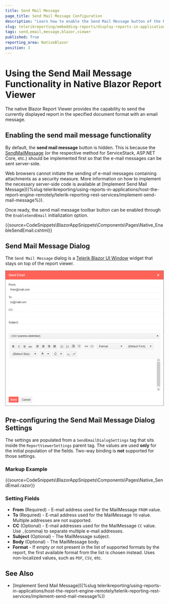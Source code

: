 ```yaml
---
title: Send Mail Message
page_title: Send Mail Message Configuration
description: "Learn how to enable the Send Mail Message button of the Native Blazor Report Viewer and how to pre-configure the Send Mail Message Dialog."
slug: telerikreporting/embedding-reports/display-reports-in-applications/web-application/native-blazor-report-viewer/send-mail-message
tags: send,email,message,blazor,viewer
published: True
reporting_area: NativeBlazor
position: 3
---
```


# Using the Send Mail Message Functionality in Native Blazor Report Viewer

The native Blazor Report Viewer provides the capability to send the currently displayed report in the specified document format with an email message.

## Enabling the send mail message functionality

By default, the __send mail message__ button is hidden. This is because the [SendMailMessage](/reporting/api/Telerik.Reporting.Services.WebApi.ReportsControllerBase#Telerik_Reporting_Services_WebApi_ReportsControllerBase_SendMailMessage) (or the respective method for ServiceStack, ASP.NET Core, etc.) should be implemented first so that the e-mail messages can be sent server-side.

Web browsers cannot initiate the sending of e-mail messages containing attachments as a security measure. More information on how to implement the necessary server-side code is available at [Implement Send Mail Message]({%slug telerikreporting/using-reports-in-applications/host-the-report-engine-remotely/telerik-reporting-rest-services/implement-send-mail-message%}).

Once ready, the send mail message toolbar button can be enabled through the `EnableSendEmail` initialization option.

{{source=CodeSnippets\BlazorAppSnippets\Components\Pages\Native_EnableSendEmail.cshtml}}

## Send Mail Message Dialog

The `Send Mail Message` dialog is a [Telerik Blazor UI Window](https://docs.telerik.com/blazor-ui/components/window/overview) widget that stays on top of the report viewer.

![Send Email Message Dialog that pops up after clicking on the Send Email button](../images/NativeBlazorReportViewer/BlazorNativeSendMail.png)

## Pre-configuring the Send Mail Message Dialog Settings

The settings are populated from a `SendEmailDialogSettings` tag that sits inside the `ReportViewerSettings` parent tag. The values are used __only__ for the initial population of the fields. Two-way binding is __not__ supported for those settings.

### Markup Example

{{source=CodeSnippets\BlazorAppSnippets\Components\Pages\Native_SendEmail.razor}}

### Setting Fields

* __From__ (Required) - E-mail address used for the MailMessage `FROM` value.
* __To__ (Required) - E-mail address used for the MailMessage `TO` value. Multiple addresses are not supported.
* __CC__ (Optional) - E-mail addresses used for the MailMessage `CC` value. Use `,`(comma) to separate multiple e-mail addresses.
* __Subject__ (Optional) - The MailMessage subject.
* __Body__ (Optional) - The MailMessage body.
* __Format__ - If empty or not present in the list of supported formats by the report, the first available format from the list is chosen instead. Uses non-localized values, such as `PDF`, `CSV`, etc.

## See Also

* [Implement Send Mail Message]({%slug telerikreporting/using-reports-in-applications/host-the-report-engine-remotely/telerik-reporting-rest-services/implement-send-mail-message%})
